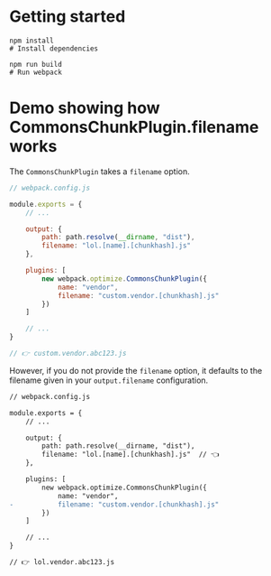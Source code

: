 # Getting started
``` shell
npm install
# Install dependencies

npm run build
# Run webpack
```

# Demo showing how CommonsChunkPlugin.filename works
The `CommonsChunkPlugin` takes a `filename` option.

``` javascript
// webpack.config.js

module.exports = {
    // ...

    output: {
        path: path.resolve(__dirname, "dist"),
        filename: "lol.[name].[chunkhash].js"
    },

    plugins: [
        new webpack.optimize.CommonsChunkPlugin({
            name: "vendor",
            filename: "custom.vendor.[chunkhash].js"
        })
    ]

    // ...
}

// 👉 custom.vendor.abc123.js
```

However, if you do not provide the `filename` option, it defaults to the filename given in your `output.filename` configuration.

``` diff
// webpack.config.js

module.exports = {
    // ...

    output: {
        path: path.resolve(__dirname, "dist"),
        filename: "lol.[name].[chunkhash].js"  // 👈
    },

    plugins: [
        new webpack.optimize.CommonsChunkPlugin({
            name: "vendor",
-           filename: "custom.vendor.[chunkhash].js"
        })
    ]

    // ...
}

// 👉 lol.vendor.abc123.js
```